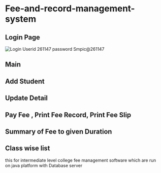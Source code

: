 # Fee-and-record-management-system
## Login Page
![Login](https://user-images.githubusercontent.com/44580462/55090560-5a045400-50d5-11e9-8d94-961b23d23b2b.png)
Userid 261147
password Smpic@261147

## Main
## Add Student
## Update Detail
## Pay Fee , Print Fee Record, Print Fee Slip
## Summary of Fee to given Duration
## Class wise list

this for intermediate level college fee management software which are run on java platform with Database server 
